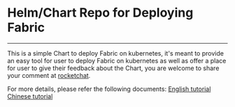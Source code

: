 # Helm/Chart Repo for Deploying Fabric
------

This is a simple Chart to deploy Fabric on kubernetes, it's meant to provide an easy tool for user to deploy Fabric on kubernetes as well as offer a place for user to give their feedback about the Chart, you are welcome to share your comment at [rocketchat](https://chat.hyperledger.org/channel/cello).

For more details, please refer the following documents:
[English tutorial](http://www.think-foundry.com/hyperledger-fabric-deployment-using-helm-chart/)
[Chinese tutorial]( https://github.com/hainingzhang/articles/blob/master/fabric_helm/helmChartForFabric.pdf)
